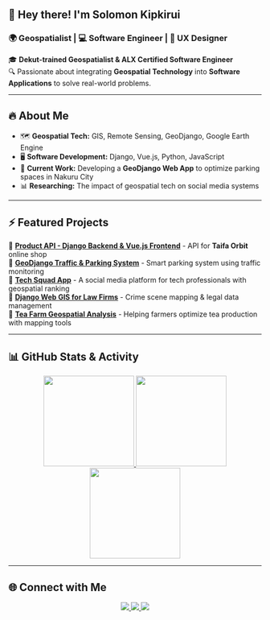 ## 🚀 Hey there! I'm **Solomon Kipkirui**

### 🌍 Geospatialist | 💻 Software Engineer | 🎨 UX Designer  
🎓 **Dekut-trained Geospatialist & ALX Certified Software Engineer**  
🔍 Passionate about integrating **Geospatial Technology** into **Software Applications** to solve real-world problems.   

---

## 🔥 About Me  
- 🗺️ **Geospatial Tech:** GIS, Remote Sensing, GeoDjango, Google Earth Engine  
- 🖥️ **Software Development:** Django, Vue.js, Python, JavaScript  
- 🚀 **Current Work:** Developing a **GeoDjango Web App** to optimize parking spaces in Nakuru City  
- 📊 **Researching:** The impact of geospatial tech on social media systems  

---

## ⚡ Featured Projects  
🎯 **[Product API - Django Backend & Vue.js Frontend](https://github.com/Rangosolo1234/taifa_Products_api)** - API for **Taifa Orbit** online shop  
🎯 **[GeoDjango Traffic & Parking System](https://github.com/your-repo)** - Smart parking system using traffic monitoring  
🎯 **[Tech Squad App](https://github.com/your-repo)** - A social media platform for tech professionals with geospatial ranking  
🎯 **[Django Web GIS for Law Firms](https://github.com/your-repo)** - Crime scene mapping & legal data management  
🎯 **[Tea Farm Geospatial Analysis](https://github.com/your-repo)** - Helping farmers optimize tea production with mapping tools  

---

## 📊 GitHub Stats & Activity  
<p align="center">
  <a href="https://github.com/Rangosolo1234">
    <img height="180em" src="https://github-readme-streak-stats.herokuapp.com/?user=Rangosolo1234&theme=blueberry&hide_border=true"/>
    <img height="180em" src="https://github-readme-stats.vercel.app/api?username=Rangosolo1234&show_icons=true&theme=blueberry&hide_border=true"/>
    <img height="180em" src="https://github-readme-stats.vercel.app/api/top-langs/?username=Rangosolo1234&layout=compact&theme=blueberry&hide_border=true"/>
  </a>
</p>

---

## 🌐 Connect with Me  
<p align="center">
  <a href="https://www.linkedin.com/in/your-profile">
    <img src="https://img.shields.io/badge/LinkedIn-Solomon_Kipkirui-blue?style=for-the-badge&logo=linkedin"/>
  </a>
  <a href="https://twitter.com/your-profile">
    <img src="https://img.shields.io/badge/Twitter-%40Rangosolo-blue?style=for-the-badge&logo=twitter"/>
  </a>
  <a href="mailto:kipkirui.solomon44@gmail.com">
    <img src="https://img.shields.io/badge/Email-kipkirui.solomon44%40gmail.com-red?style=for-the-badge&logo=gmail"/>
  </a>
</p>
